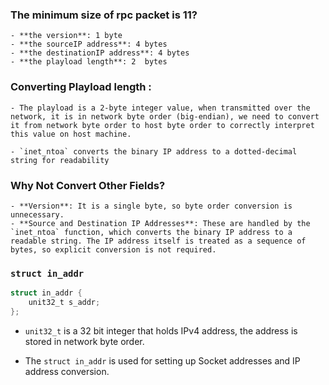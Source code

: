 ### The minimum size of rpc packet is 11?
    - **the version**: 1 byte
    - **the sourceIP address**: 4 bytes
    - **the destinationIP address**: 4 bytes 
    - **the playload length**: 2  bytes 

### Converting Playload length : 
    - The playload is a 2-byte integer value, when transmitted over the network, it is in network byte order (big-endian), we need to convert it from network byte order to host byte order to correctly interpret this value on host machine.  

    - `inet_ntoa` converts the binary IP address to a dotted-decimal string for readability
### Why Not Convert Other Fields?

    - **Version**: It is a single byte, so byte order conversion is unnecessary.
    - **Source and Destination IP Addresses**: These are handled by the `inet_ntoa` function, which converts the binary IP address to a readable string. The IP address itself is treated as a sequence of bytes, so explicit conversion is not required.


### `struct in_addr`

```c
struct in_addr {
    unit32_t s_addr;    
};
```

- `unit32_t` is a 32 bit integer that holds IPv4 address, the address is stored in network byte order.

- The `struct in_addr` is used for setting up Socket addresses and IP address conversion.  